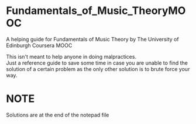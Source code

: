 # Fundamentals_of_Music_TheoryMOOC
A helping guide for Fundamentals of Music Theory by The University of Edinburgh Coursera MOOC

This isn't meant to help anyone in doing malpractices.  
Just a reference guide to save some time in case you are unable to find the solution of a certain problem as the only other solution is to brute force your way.
# NOTE
Solutions are at the end of the notepad file
